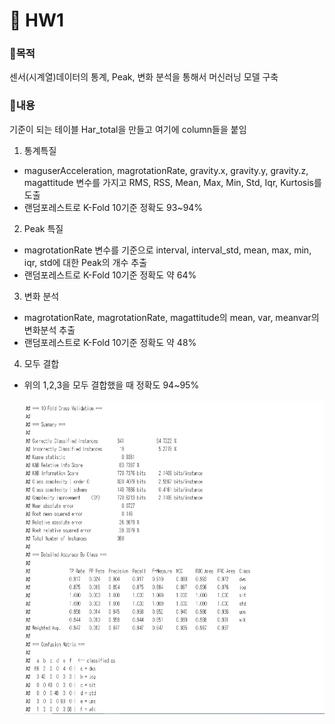 # 📃 HW1

### 🎯목적
센서(시계열)데이터의 통계, Peak, 변화 분석을 통해서 머신러닝 모델 구축

### 🔎내용
기준이 되는 테이블 Har_total을 만들고 여기에 column들을 붙임
1. 통계특질
- maguserAcceleration, magrotationRate, gravity.x, gravity.y, gravity.z, magattitude 변수를 가지고 RMS, RSS, Mean, Max, Min, Std, Iqr, Kurtosis를 도출
- 랜덤포레스트로 K-Fold 10기준 정확도 93~94%

2. Peak 특질
- magrotationRate 변수를 기준으로 interval, interval_std, mean, max, min, iqr, std에 대한 Peak의 개수 추출
- 랜덤포레스트로 K-Fold 10기준 정확도 약 64%

3. 변화 분석
- magrotationRate, magrotationRate, magattitude의 mean, var, meanvar의 변화분석 추출
- 랜덤포레스트로 K-Fold 10기준 정확도 약 48%

4. 모두 결합
- 위의 1,2,3을 모두 결합했을 때 정확도 94~95%<br></br>
<img src="./image/rf.PNG" width="650" height="500"><br>